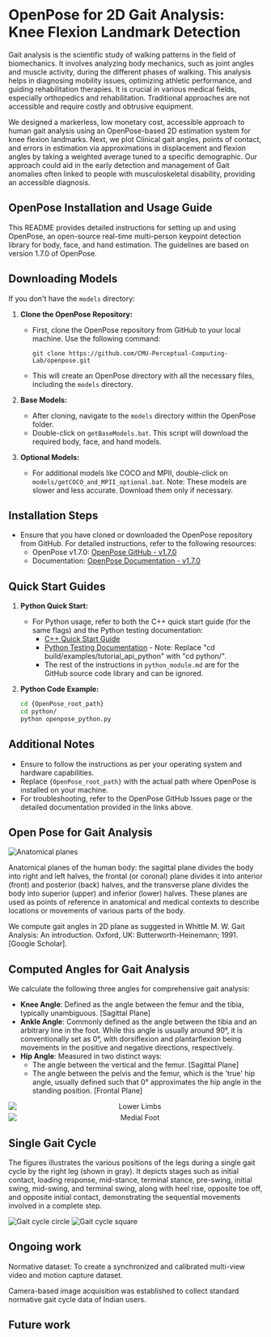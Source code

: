 
# OpenPose for 2D Gait Analysis: Knee Flexion Landmark Detection 

Gait analysis is the scientific study of walking patterns in the field of biomechanics. It involves analyzing body mechanics, such as joint angles and muscle activity, during the different phases of walking. This analysis helps in diagnosing mobility issues, optimizing athletic performance, and guiding rehabilitation therapies.
It is crucial in various medical fields, especially orthopedics and rehabilitation.  Traditional approaches are not accessible and require costly and obtrusive equipment. 

We designed a markerless, low monetary cost, accessible approach to human gait analysis using an OpenPose-based 2D estimation system for knee flexion landmarks. Next, we plot Clinical gait angles, points of contact, and errors in estimation via approximations in displacement and flexion angles by taking a weighted average tuned to a specific demographic. 
Our approach could aid in the early detection and management of Gait anomalies often linked to people with musculoskeletal disability, providing an accessible diagnosis.

## OpenPose Installation and Usage Guide 

This README provides detailed instructions for setting up and using OpenPose, an open-source real-time multi-person keypoint detection library for body, face, and hand estimation. The guidelines are based on version 1.7.0 of OpenPose.

## Downloading Models

If you don't have the `models` directory:

1. **Clone the OpenPose Repository:**
   - First, clone the OpenPose repository from GitHub to your local machine. Use the following command:
     ```
     git clone https://github.com/CMU-Perceptual-Computing-Lab/openpose.git
     ```
   - This will create an OpenPose directory with all the necessary files, including the `models` directory.

2. **Base Models:**
   - After cloning, navigate to the `models` directory within the OpenPose folder.
   - Double-click on `getBaseModels.bat`. This script will download the required body, face, and hand models.

3. **Optional Models:**
   - For additional models like COCO and MPII, double-click on `models/getCOCO_and_MPII_optional.bat`. Note: These models are slower and less accurate. Download them only if necessary.

## Installation Steps

- Ensure that you have cloned or downloaded the OpenPose repository from GitHub. For detailed instructions, refer to the following resources:
    - OpenPose v1.7.0: [OpenPose GitHub - v1.7.0](https://github.com/CMU-Perceptual-Computing-Lab/openpose/tree/v1.7.0)
    - Documentation: [OpenPose Documentation - v1.7.0](https://github.com/CMU-Perceptual-Computing-Lab/openpose/blob/v1.7.0/doc/)

## Quick Start Guides

1. **Python Quick Start:**
   - For Python usage, refer to both the C++ quick start guide (for the same flags) and the Python testing documentation:
       - [C++ Quick Start Guide](https://github.com/CMU-Perceptual-Computing-Lab/openpose/blob/v1.7.0/doc/quick_start.md)
       - [Python Testing Documentation](https://github.com/CMU-Perceptual-Computing-Lab/openpose/blob/v1.7.0/doc/modules/python_module.md#testing) - Note: Replace "cd build/examples/tutorial_api_python" with "cd python/".
       - The rest of the instructions in `python_module.md` are for the GitHub source code library and can be ignored.

2. **Python Code Example:**
   ```bash
   cd {OpenPose_root_path}
   cd python/
   python openpose_python.py
   ```

## Additional Notes

- Ensure to follow the instructions as per your operating system and hardware capabilities.
- Replace `{OpenPose_root_path}` with the actual path where OpenPose is installed on your machine.
- For troubleshooting, refer to the OpenPose GitHub Issues page or the detailed documentation provided in the links above.


## Open Pose for Gait Analysis


![Anatomical planes](images/anatomical_planes.png "Anatomical planes used in Biomechanics")

Anatomical planes of the human body: the sagittal plane divides the body into right and left halves, the frontal (or coronal) plane divides it into anterior (front) and posterior (back) halves, and the transverse plane divides the body into superior (upper) and inferior (lower) halves. These planes are used as points of reference in anatomical and medical contexts to describe locations or movements of various parts of the body.


We compute gait angles in 2D plane as suggested in Whittle M. W. Gait Analysis: An introduction. Oxford, UK: Butterworth-Heinemann; 1991. [Google Scholar].

## Computed Angles for Gait Analysis

We calculate the following three angles for comprehensive gait analysis:

- **Knee Angle**: Defined as the angle between the femur and the tibia, typically unambiguous. [Sagittal Plane]
- **Ankle Angle**: Commonly defined as the angle between the tibia and an arbitrary line in the foot. While this angle is usually around 90°, it is conventionally set as 0°, with dorsiflexion and plantarflexion being movements in the positive and negative directions, respectively.
- **Hip Angle**: Measured in two distinct ways:
  - The angle between the vertical and the femur. [Sagittal Plane]
  - The angle between the pelvis and the femur, which is the 'true' hip angle, usually defined such that 0° approximates the hip angle in the standing position. [Frontal Plane]

<p align="center">
<img src="images/lower_limbs_resized.png" alt="Lower Limbs" title="Lower Limbs" style="display: block; margin-bottom: 5px;"/>
<!-- <img src="images/right_foot_resized.png" alt="Right Foot" title="Right Foot" style="display: block; margin-bottom: 10px;"/> -->
<img src="images/medial_foot.png" alt="Medial Foot" title="Medial Foot" style="display: block; margin-bottom: 5px;"/>

<!-- ![Lower Limbs](images/lower_limbs_resized.png "Lower Limbs")
<!-- ![Right Foot](images/right_foot_resized.png "Right Foot") -->
<!-- ![Medial Foot](images/medial_foot.png "Medial Foot") --> 
</p>

## Single Gait Cycle

The figures illustrates the various positions of the legs during a single gait cycle by the right leg (shown in gray). It depicts stages such as initial contact, loading response, mid-stance, terminal stance, pre-swing, initial swing, mid-swing, and terminal swing, along with heel rise, opposite toe off, and opposite initial contact, demonstrating the sequential movements involved in a complete step.


![Gait cycle circle](images/gait_cycle_circle.png "Gait cycle circle")
![Gait cycle square](images/single_gait_square.png "Gait cycle square")

## Ongoing work 

Normative dataset: To create a synchronized and calibrated multi-view video and motion capture dataset. 

Camera-based image acquisition was established to collect standard normative gait cycle data of Indian users.


## Future work 

